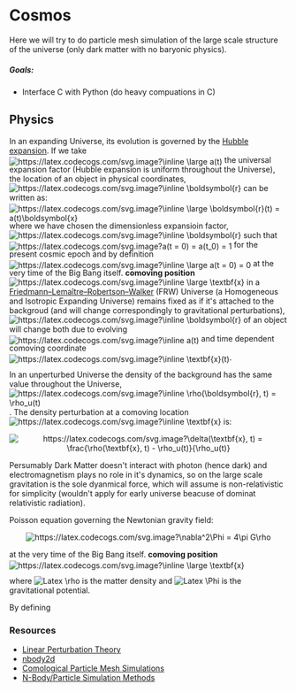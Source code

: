 # Cosmos

Here we will try to do particle mesh simulation of the large scale structure of the universe (only dark matter with no baryonic physics).

##### Goals:
- Interface C with Python (do heavy compuations in C)

## Physics

In an expanding Universe, its evolution is governed by the [Hubble expansion](https://en.wikipedia.org/wiki/Hubble%27s_law). 
If we take 
<img style="position:relative;top:3.7px;" src="https://latex.codecogs.com/svg.image?\inline&space;\large&space;a(t)" title="https://latex.codecogs.com/svg.image?\inline \large a(t)" />
the universal expansion factor (Hubble expansion is uniform throughout the Universe), the location of an object in physical coordinates, 
<img src="https://latex.codecogs.com/svg.image?\inline&space;\boldsymbol{r}" title="https://latex.codecogs.com/svg.image?\inline \boldsymbol{r}" />
can be written as:
<img style="position:relative;top:3.7px;" src="https://latex.codecogs.com/svg.image?\inline&space;\large&space;\boldsymbol{r}(t)&space;=&space;a(t)\boldsymbol{x}" title="https://latex.codecogs.com/svg.image?\inline \large \boldsymbol{r}(t) = a(t)\boldsymbol{x}" />
where we have chosen the dimensionless expansioin factor, 
<img src="https://latex.codecogs.com/svg.image?\inline&space;\boldsymbol{r}" title="https://latex.codecogs.com/svg.image?\inline \boldsymbol{r}" />
such that 
<img style="position:relative;top:3.7px;" src="https://latex.codecogs.com/svg.image?a(t&space;=&space;0)&space;=&space;a(t_0)&space;=&space;1" title="https://latex.codecogs.com/svg.image?a(t = 0) = a(t_0) = 1" />
for the present cosmic epoch and by definition 
<img style="position:relative;top:3.7px;" src="https://latex.codecogs.com/svg.image?\inline&space;\large&space;a(t&space;=&space;0)&space;=&space;0" title="https://latex.codecogs.com/svg.image?\inline \large a(t = 0) = 0" ></img>
at the very time of the Big Bang itself. **comoving position** 
<img src="https://latex.codecogs.com/svg.image?\inline&space;\large&space;\textbf{x}" title="https://latex.codecogs.com/svg.image?\inline \large \textbf{x}" /> 
in a [Friedmann–Lemaître–Robertson–Walker](http://www.personal.psu.edu/duj13/ASTRO545/notes/ch2-FRWuniverse.pdf) (FRW) Universe (a Homogeneous and Isotropic Expanding Universe) 
remains fixed as if it's attached to the backgroud (and will change correspondingly to gravitational perturbations), <img src="https://latex.codecogs.com/svg.image?\inline&space;\boldsymbol{r}" title="https://latex.codecogs.com/svg.image?\inline \boldsymbol{r}" />
of an object will change both due to evolving <img style="position:relative;top:3.7px;" src="https://latex.codecogs.com/svg.image?\inline&space;a(t)" title="https://latex.codecogs.com/svg.image?\inline a(t)" />
and time dependent comoving coordinate <img style="position:relative;top:3.7px;" src="https://latex.codecogs.com/svg.image?\inline&space;\textbf{x}(t)" title="https://latex.codecogs.com/svg.image?\inline \textbf{x}(t)" />.

In an unperturbed Universe the density of the background has the same value throughout the Universe, <img src="https://latex.codecogs.com/svg.image?\inline&space;\rho(\boldsymbol{r},&space;t)&space;=&space;\rho_u(t)" title="https://latex.codecogs.com/svg.image?\inline \rho(\boldsymbol{r}, t) = \rho_u(t)" />.
The density perturbation at a comoving location <img src="https://latex.codecogs.com/svg.image?\inline&space;\textbf{x}" title="https://latex.codecogs.com/svg.image?\inline \textbf{x}" /> is:

<p align="center">
<img src="https://latex.codecogs.com/svg.image?\delta(\textbf{x},&space;t)&space;=&space;\frac{\rho(\textbf{x},&space;t)&space;-&space;\rho_u(t)}{\rho_u(t)}" title="https://latex.codecogs.com/svg.image?\delta(\textbf{x}, t) = \frac{\rho(\textbf{x}, t) - \rho_u(t)}{\rho_u(t)}" />
</p>




Persumably Dark Matter doesn't interact with photon (hence dark) and electromagnetism plays no role in it's dynamics, so on the large scale gravitation 
is the sole dyanmical force, which will assume is non-relativistic for simplicity (wouldn't apply for early universe beacuse of dominat relativistic radiation).

Poisson equation governing the Newtonian gravity field:

<p align="center">
<img src="https://latex.codecogs.com/svg.image?\nabla^2\Phi&space;=&space;4\pi&space;G\rho" title="https://latex.codecogs.com/svg.image?\nabla^2\Phi = 4\pi G\rho" />
</p>

at the very time of the Big Bang itself. **comoving position** 
<img style="position:relative;top:3.7px;" src="https://latex.codecogs.com/svg.image?\inline&space;\large&space;\textbf{x}" title="https://latex.codecogs.com/svg.image?\inline \large \textbf{x}" /> 

where ![Latex \rho](https://latex.codecogs.com/svg.image?%5Cinline%20%5Crho) is the matter density and ![Latex \Phi](https://latex.codecogs.com/svg.image?%5Cinline%20%5CPhi) 
is the gravitational potential.

By defining 



### Resources

- [Linear Perturbation Theory](https://www.astro.rug.nl/~weygaert/tim1publication/lss2009/lss2009.linperturb.pdf)
- [nbody2d](https://jhidding.github.io/nbody2d/)
- [Comological Particle Mesh Simulations](https://github.com/grkooij/Cosmological-Particle-Mesh-Simulation)
- [N-Body/Particle Simulation Methods](https://www.cs.cmu.edu/afs/cs/academic/class/15850c-s96/www/nbody.html)
